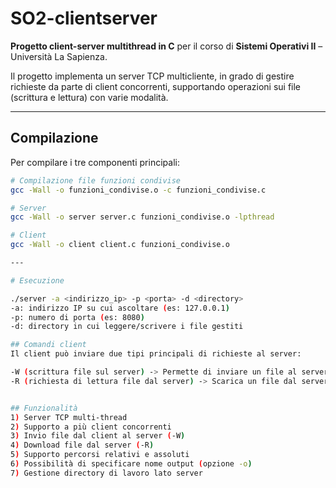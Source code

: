 # SO2-clientserver

**Progetto client-server multithread in C** per il corso di **Sistemi Operativi II** – Università La Sapienza.

Il progetto implementa un server TCP multicliente, in grado di gestire richieste da parte di client concorrenti, supportando operazioni sui file (scrittura e lettura) con varie modalità.

---

## Compilazione

Per compilare i tre componenti principali:

```bash
# Compilazione file funzioni condivise
gcc -Wall -o funzioni_condivise.o -c funzioni_condivise.c

# Server
gcc -Wall -o server server.c funzioni_condivise.o -lpthread

# Client
gcc -Wall -o client client.c funzioni_condivise.o

---

# Esecuzione

./server -a <indirizzo_ip> -p <porta> -d <directory>
-a: indirizzo IP su cui ascoltare (es: 127.0.0.1)
-p: numero di porta (es: 8080)
-d: directory in cui leggere/scrivere i file gestiti

## Comandi client
Il client può inviare due tipi principali di richieste al server:

-W (scrittura file sul server) -> Permette di inviare un file al server.
-R (richiesta di lettura file dal server) -> Scarica un file dal server.


## Funzionalità
1) Server TCP multi-thread
2) Supporto a più client concorrenti
3) Invio file dal client al server (-W)
4) Download file dal server (-R)
5) Supporto percorsi relativi e assoluti
6) Possibilità di specificare nome output (opzione -o)
7) Gestione directory di lavoro lato server

